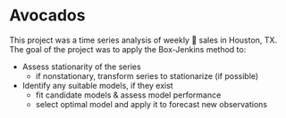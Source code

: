 # Avocados
This project was a time series analysis of weekly :avocado: sales in Houston, TX. The goal of the project was to apply the 
Box-Jenkins method to:
+ Assess stationarity of the series 
  + if nonstationary, transform series to stationarize (if possible)
+ Identify any suitable models, if they exist
  + fit candidate models & assess model performance
  + select optimal model and apply it to forecast new observations

